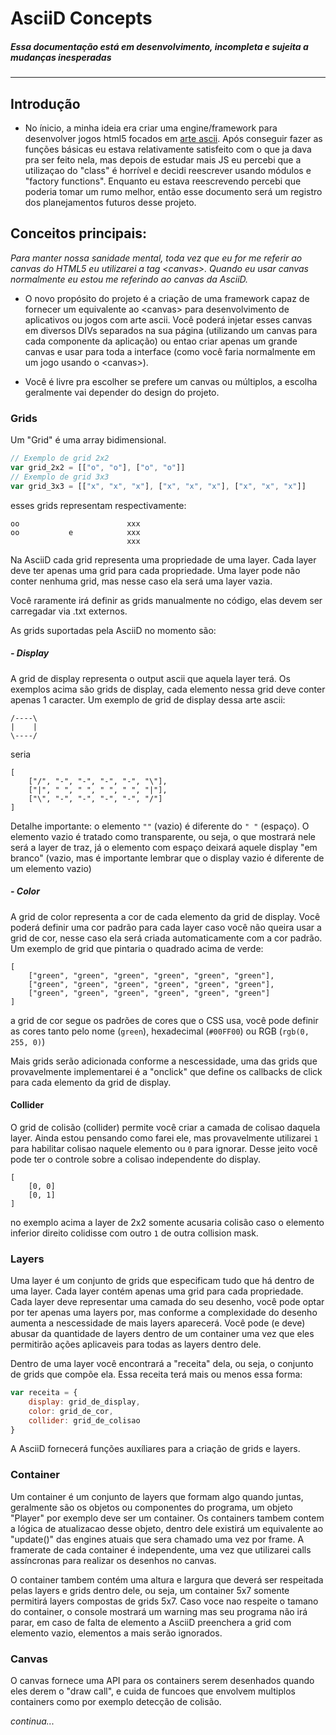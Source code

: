 # AsciiD Concepts  
##### *Essa documentação está em desenvolvimento, incompleta e sujeita a mudanças inesperadas*
---
## Introdução
- No ínicio, a minha ideia era criar uma engine/framework para desenvolver jogos html5 focados em [arte ascii](https://pt.wikipedia.org/wiki/ASCII_art). Após conseguir fazer as funções básicas eu estava relativamente satisfeito com o que ja dava pra ser feito nela, mas depois de estudar mais JS eu percebi que a utilizaçao do "class" é horrível e decidi reescrever usando módulos e "factory functions". Enquanto eu estava reescrevendo percebi que poderia tomar um rumo melhor, então esse documento será um registro dos planejamentos futuros desse projeto.

## Conceitos principais:

 *Para manter nossa sanidade mental, toda vez que eu for me referir ao canvas do HTML5 eu utilizarei a tag \<canvas\>. Quando eu usar canvas normalmente eu estou me referindo ao canvas da AsciiD.*  


- O novo propósito do projeto é a criação de uma framework capaz de fornecer um equivalente ao \<canvas\> para desenvolvimento de aplicativos ou jogos com arte ascii. Você poderá injetar esses canvas em diversos DIVs separados na sua página (utilizando um canvas para cada componente da aplicação) ou entao criar apenas um grande canvas e usar para toda a interface (como você faria normalmente em um jogo usando o \<canvas\>).  


- Você é livre pra escolher se prefere um canvas ou múltiplos, a escolha geralmente vai depender do design do projeto.

### Grids

Um "Grid" é uma array bidimensional.

```javascript
// Exemplo de grid 2x2
var grid_2x2 = [["o", "o"], ["o", "o"]]
// Exemplo de grid 3x3
var grid_3x3 = [["x", "x", "x"], ["x", "x", "x"], ["x", "x", "x"]]
```

esses grids representam respectivamente:
```
oo                        xxx
oo           e            xxx
                          xxx
```

Na AsciiD cada grid representa uma propriedade de uma layer. Cada layer deve ter apenas uma grid para cada propriedade. Uma layer pode não conter nenhuma grid, mas nesse caso ela será uma layer vazia.

Você raramente irá definir as grids manualmente no código, elas devem ser carregadar via .txt externos.

As grids suportadas pela AsciiD no momento são:

##### - Display  
A grid de display representa o output ascii que aquela layer terá. Os exemplos acima são grids de display, cada elemento nessa grid deve conter apenas 1 caracter. Um exemplo de grid de display dessa arte ascii:
```
/----\
|    |
\----/
```
seria
```
[
    ["/", "-", "-", "-", "-", "\"],
    ["|", " ", " ", " ", " ", "|"],
    ["\", "-", "-", "-", "-", "/"]
]
```

Detalhe importante: o elemento `""` (vazio) é diferente do `" "` (espaço). O elemento vazio é tratado como transparente, ou seja, o que mostrará nele será a layer de traz, já o elemento com espaço deixará aquele display "em branco" (vazio, mas é importante lembrar que o display vazio é diferente de um elemento vazio)

##### - Color  
A grid de color representa a cor de cada elemento da grid de display. Você poderá definir uma cor padrão para cada layer caso você não queira usar a grid de cor, nesse caso ela será criada automaticamente com a cor padrão. Um exemplo de grid que pintaria o quadrado acima de verde:
```
[
    ["green", "green", "green", "green", "green", "green"],
    ["green", "green", "green", "green", "green", "green"],
    ["green", "green", "green", "green", "green", "green"]
]
```
a grid de cor segue os padrões de cores que o CSS usa, você pode definir as cores tanto pelo nome (`green`), hexadecimal (`#00FF00`) ou RGB (`rgb(0, 255, 0)`)

Mais grids serão adicionada conforme a nescessidade, uma das grids que provavelmente implementarei é a "onclick" que define os callbacks de click para cada elemento da grid de display.

#### Collider

O grid de colisão (collider) permite você criar a camada de colisao daquela layer. Ainda estou pensando como farei ele, mas provavelmente utilizarei `1` para habilitar colisao naquele elemento ou `0` para ignorar. Desse jeito você pode ter o controle sobre a colisao independente do display.

```
[
    [0, 0]
    [0, 1]
]
```
no exemplo acima a layer de 2x2 somente acusaria colisão caso o elemento inferior direito colidisse com outro `1` de outra collision mask.

### Layers

Uma layer é um conjunto de grids que especificam tudo que há dentro de uma layer. Cada layer contém apenas uma grid para cada propriedade. Cada layer deve representar uma camada do seu desenho, você pode optar por ter apenas uma layers por, mas conforme a complexidade do desenho aumenta a nescessidade de mais layers aparecerá. Você pode (e deve) abusar da quantidade de layers dentro de um container uma vez que eles permitirão ações aplicaveis para todas as layers dentro dele.

Dentro de uma layer você encontrará a "receita" dela, ou seja, o conjunto de grids que compõe ela. Essa receita terá mais ou menos essa forma:

```javascript
var receita = {
    display: grid_de_display,
    color: grid_de_cor,
    collider: grid_de_colisao
}
```

A AsciiD fornecerá funções auxíliares para a criação de grids e layers.

### Container

Um container é um conjunto de layers que formam algo quando juntas, geralmente são os objetos ou componentes do programa, um objeto "Player" por exemplo deve ser um container. Os containers tambem contem a lógica de atualizacao desse objeto, dentro dele existirá um equivalente ao "update()" das engines atuais que sera chamado uma vez por frame. A framerate de cada container é independente, uma vez que utilizarei calls assíncronas para realizar os desenhos no canvas.

O container tambem contém uma altura e largura que deverá ser respeitada pelas layers e grids dentro dele, ou seja, um container 5x7 somente permitirá layers compostas de grids 5x7. Caso voce nao respeite o tamano do container, o console mostrará um warning mas seu programa não irá parar, em caso de falta de elemento a AsciiD preenchera a grid com elemento vazio, elementos a mais serão ignorados.

### Canvas

O canvas fornece uma API para os containers serem desenhados quando eles derem o "draw call", e cuida de funcoes que envolvem multiplos containers como por exemplo detecção de colisão.

*continua...*
